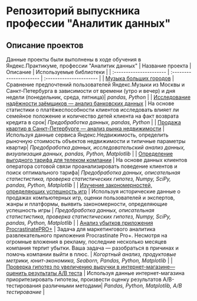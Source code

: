 # Репозиторий выпускника профессии "Аналитик данных"
## Описание проектов
Данные проекты были выполнены в ходе обучения в Яндекс.Практикуме, профессии "Аналитик данных" 
| Название проекта | Описание | Используемые библиотеки | 
| :---------------------- | :---------------------- | :---------------------- |
| [Музыка больших городов](https://github.com/MiMushi-nihon/big_cities_music) | Сравнение предпочтений пользователей Яндекс.Музыки из Москвы и Санкт-Петербурга в зависимости от времени (утро и вечер) и дня недели (понедельник, среда, пятница)| *pandas, Python* |
| [Исследование надёжности заёмщиков — анализ банковских данных](https://github.com/MiMushi-nihon/bank_scoring) | На основе статистики о платёжеспособности клиентов исследовать влияет ли семейное положение и количество детей клиента на факт возврата кредита в срок| *Предобработка данных, pandas, Python* |
| [Продажа квартир в Санкт-Петербурге — анализ рынка недвижимости](https://github.com/MiMushi-nihon/buy_home) | Используя данные сервиса Яндекс.Недвижимость, определить рыночную стоимость объектов недвижимости и типичные параметры квартир| *Предобработка данных, исследовательский анализ данных, визуализация данных, pandas, Python, Matplotlib* |
| [Определение выгодного тарифа для телеком компании](https://github.com/MiMushi-nihon/tariff) | На основе данных клиентов оператора сотовой связи проанализировать поведение клиентов и поиск оптимального тарифа| *Предобработка данных, описательная статистистика, проверка статистических гипотез, Numpy, SciPy, pandas, Python, Matplotlib* |
| [Изучение закономерностей, определяющих успешность игр](https://github.com/MiMushi-nihon/game-store_analysis) | Используя исторические данные о продажах компьютерных игр, оценки пользователей и экспертов, жанры и платформы, выявить закономерности, определяющие успешность игры | *Предобработка данных, описательная статистистика, проверка статистических гипотез, Numpy, SciPy, pandas, Python, Matplotlib* |
| [Анализ убытков приложения ProcrastinatePRO+](https://github.com/MiMushi-nihon/Procanstinatepro-) | Задача для маркетингового аналитика развлекательного приложения Procrastinate Pro+. Несмотря на огромные вложения в рекламу, последние несколько месяцев компания терпит убытки. Ваша задача — разобраться в причинах и помочь компании выйти в плюс. | *Когортный анализ, продуктовые метрики, юнит-экономика, Seaborn, Pandas, Python, Matplotlib* |
| [ Проверка гипотез по увеличению выручки в интернет-магазине—оценить результаты A/B теста](https://github.com/MiMushi-nihon/A-B-test) | Используя данные интернет-магазина приоритезировать гипотезы, произвести оценку результатов A/B-тестирования различными методами| *Pandas, Python, Matplotlib, A/B тестирование* |

